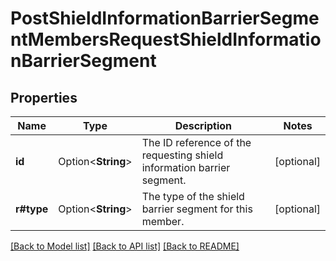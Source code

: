 # PostShieldInformationBarrierSegmentMembersRequestShieldInformationBarrierSegment

## Properties

Name | Type | Description | Notes
------------ | ------------- | ------------- | -------------
**id** | Option<**String**> | The ID reference of the requesting shield information barrier segment. | [optional]
**r#type** | Option<**String**> | The type of the shield barrier segment for this member. | [optional]

[[Back to Model list]](../README.md#documentation-for-models) [[Back to API list]](../README.md#documentation-for-api-endpoints) [[Back to README]](../README.md)


